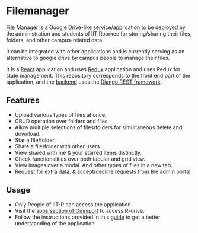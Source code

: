 # Filemanager
File Manager is a Google Drive-like service/application to be deployed by the administration and students of IIT Roorkee for storing/sharing their files, folders, and other campus-related data.

It can be integrated with other applications and is currently serving as an alternative to google drive by campus people to manage their files.

It is a [React](https://reactjs.org/) application and uses [Redux](https://redux.js.org/) application and uses Redux for state management. This repository corresponds to the front end part of the application, and the [backend](https://github.com/IMGIITRoorkee/omniport-django-filemanager) uses the [Django REST framework](https://www.django-rest-framework.org/).

## Features
* Upload various types of files at once.
* CRUD operation over folders and files.
* Allow multiple selections of files/folders for simultaneous delete and download.
* Star a file/folder.
* Share a file/folder with other users.
* View shared with me & your starred items distinctly.
* Check functionalities over both tabular and grid view.
* View images over a modal. And other types of files in a new tab.
* Request for extra data. & accept/decline requests from the admin portal.

## Usage
* Only People of IIT-R can access the application.
* Visit the [apps section of Omniport](https://channeli.in/apps) to access R-drive.
* Follow the instructions provided in this [guide](https://www.iitr.ac.in/Main/uploads/File/website%20support/RDrive_RCloud_manual.pdf) to get a better understanding of the application.
